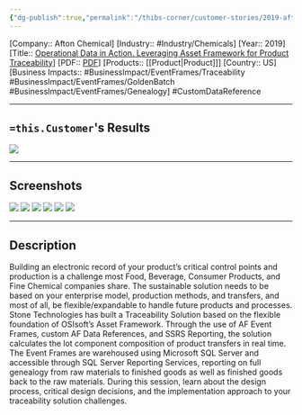 ```yaml
---
{"dg-publish":true,"permalink":"/thibs-corner/customer-stories/2019-afton-chemical-operational-data-in-action-leveraging-asset-framework-for-product-traceability/","noteIcon":""}
---
```


[Company:: Afton Chemical]
[Industry:: #Industry/Chemicals]
[Year:: 2019]
[Title:: [Operational Data in Action. Leveraging Asset Framework for Product Traceability](https://resources.osisoft.com/presentations/operational-data-in-action--leveraging-asset-framework-for-product-traceability--stonetekx/)]
[PDF:: [PDF](https://cdn.osisoft.com/osi/presentations/2019-uc-san-francisco/US19NA-D2FB02-StoneTechnologies-Gallant-Operational-Data-in-Action-Leveraging-Asset-Framework.pdf)]
[Products:: [[Product\|Product]]]
[Country:: US]
[Business Impacts:: #BusinessImpact/EventFrames/Traceability #BusinessImpact/EventFrames/GoldenBatch   #BusinessImpact/EventFrames/Genealogy]
#CustomDataReference 

---
## `=this.Customer`'s Results
![](https://i.imgur.com/yJM83Sh.png)

---
## Screenshots
![](https://i.imgur.com/engHFmN.png)
![](https://i.imgur.com/FSHITNX.png)
![](https://i.imgur.com/xbGibzw.png)
![](https://i.imgur.com/CWs6sgY.png)
![](https://i.imgur.com/e20si0T.png)
![](https://i.imgur.com/CYokWCR.png)


---
## Description
Building an electronic record of your product’s critical control points and production is a challenge most Food, Beverage, Consumer Products, and Fine Chemical companies share. The sustainable solution needs to be based on your enterprise model, production methods, and transfers, and most of all, be flexible/expandable to handle future products and processes. Stone Technologies has built a Traceability Solution based on the flexible foundation of OSIsoft’s Asset Framework. Through the use of AF Event Frames, custom AF Data References, and SSRS Reporting, the solution calculates the lot component composition of product transfers in real time. The Event Frames are warehoused using Microsoft SQL Server and accessible through SQL Server Reporting Services, reporting on full genealogy from raw materials to finished goods as well as finished goods back to the raw materials. During this session, learn about the design process, critical design decisions, and the implementation approach to your traceability solution challenges.